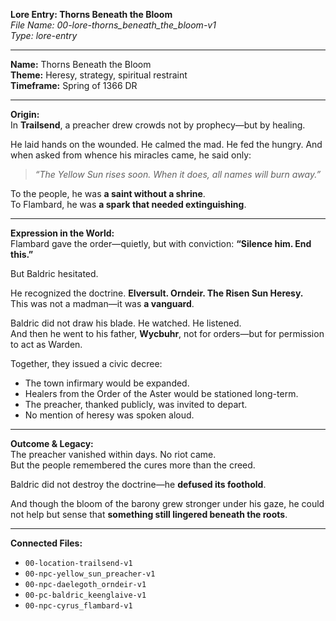 **Lore Entry: Thorns Beneath the Bloom**  
*File Name: 00-lore-thorns_beneath_the_bloom-v1*  
*Type: lore-entry*

---

**Name:** Thorns Beneath the Bloom  
**Theme:** Heresy, strategy, spiritual restraint  
**Timeframe:** Spring of 1366 DR

---

**Origin:**  
In **Trailsend**, a preacher drew crowds not by prophecy—but by healing.

He laid hands on the wounded. He calmed the mad. He fed the hungry. And when asked from whence his miracles came, he said only:

> *“The Yellow Sun rises soon. When it does, all names will burn away.”*

To the people, he was **a saint without a shrine**.  
To Flambard, he was **a spark that needed extinguishing**.

---

**Expression in the World:**  
Flambard gave the order—quietly, but with conviction: **“Silence him. End this.”**

But Baldric hesitated.

He recognized the doctrine. **Elversult. Orndeir. The Risen Sun Heresy.**  
This was not a madman—it was **a vanguard**.

Baldric did not draw his blade. He watched. He listened.  
And then he went to his father, **Wycbuhr**, not for orders—but for permission to act as Warden.

Together, they issued a civic decree:
- The town infirmary would be expanded.  
- Healers from the Order of the Aster would be stationed long-term.  
- The preacher, thanked publicly, was invited to depart.  
- No mention of heresy was spoken aloud.

---

**Outcome & Legacy:**  
The preacher vanished within days. No riot came.  
But the people remembered the cures more than the creed.

Baldric did not destroy the doctrine—he **defused its foothold**.

And though the bloom of the barony grew stronger under his gaze, he could not help but sense that **something still lingered beneath the roots**.

---

**Connected Files:**  
- `00-location-trailsend-v1`  
- `00-npc-yellow_sun_preacher-v1`  
- `00-npc-daelegoth_orndeir-v1`  
- `00-pc-baldric_keenglaive-v1`  
- `00-npc-cyrus_flambard-v1`
